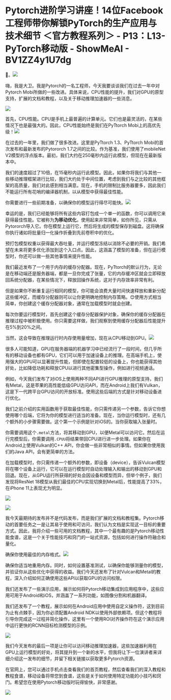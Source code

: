 # Pytorch进阶学习讲座！14位Facebook工程师带你解锁PyTorch的生产应用与技术细节 ＜官方教程系列＞ - P13：L13- PyTorch移动版 - ShowMeAI - BV1ZZ4y1U7dg

🎼。![](img/26aca7c4871d57c8c593b5a764582be0_1.png)

嗨，我是大卫。我是Pytorch的一名工程师，今天我要谈谈我们在过去一年中对Pytorch Mobi所做的一些改进。具体来说，CPU性能的提升，我们对GPU的原型支持，扩展的文档和教程，以及关于移动推理加速器的一些消息。

![](img/26aca7c4871d57c8c593b5a764582be0_3.png)

首先，CPU性能。CPU是手机上最普遍的计算单元。它们也是最灵活的，在某些情况下也是最强大的。因此，CPU性能始终是我们在PyTtorch Mobi上的高优先级！![](img/26aca7c4871d57c8c593b5a764582be0_5.png)

在过去的一年里，我们做了很多改进。这里是PyTtorch 1.3、PyTtorch Mobi的首次发布和最新发布的Pytororch 1.7之间的比较。作为基准，我们使用了mobileNet V2模型的浮点版本。最初，我们大约在250毫秒内运行此模型，但现在在最新版本中。

我们的速度超过了10倍，在15毫秒内运行此模型。因此，如果你将我们与其他一些移动推理框架进行比较，我们大约处于中间位置，考虑到我们与之比较的其他框架的高质量，我们对此感到相当满意。现在，手机的限制比服务器要多，因此我们不能运行所有花哨的编译器机制，以从模型中获得最佳性能。

你需要进行一些前期准备，以确保你的模型运行得尽可能快。![](img/26aca7c4871d57c8c593b5a764582be0_7.png)

幸运的是，我们已经能够将所有这些内容打包成一个单一的函数，你可以调用它来获得最佳性能。它被称为**为移动优化**，使用起来非常简单，如你所见，只需从Pytororch导入它。你在模型上运行它，然后将生成的模型保存到磁盘。这将确保你执行诸如将批量归一化操作折叠到先前卷积中的优化。

预打包模型权重以获得最大吞吐量，并运行模型冻结以消除不必要的开销。我们希望在未来将更多优化添加到这个入口点。因此，这涵盖了模型的准备，但在运行模型时，你还可以做一些其他事情来提升性能。

我们最近发布了一个用于内存的缓存分配器。现在，PyTtorch的默认行为，无论是在移动端还是服务器端，都是一旦你完成了张量，它的内存缓冲区就会立即释放回系统分配器，在某些情况下，释放回操作系统，这对于内存效率非常有利。

但是如果你不断重复运行相同的模型，你可能会浪费大量时间快速释放和重新分配这些缓冲区，而缓存分配器则可以让你更明确地控制内存策略。😊使用方式相当简单，你创建这个缓存分配器对象，通常在加载模型时就会创建。

每次你要运行模型时，首先创建这个缓存分配器保护对象，确保你的缓存分配器在推理过程中被积极使用。你只需要这样做，我们观察到使用缓存分配器后性能提升在5%到20%之间。

当然，这会导致在推理运行时内存使用量增加，现在从CPU移动到GPU。![](img/26aca7c4871d57c8c593b5a764582be0_9.png)

很多人可能知道，GPU在服务器端的机器学习中已经流行了一段时间，但几乎所有的移动设备也都有GPU，它们可以用于加速设备上的推理。在高端手机上，使用强大的GPU可以显著提升性能，但即使在配置较低的设备上，你也能获得其他好处，比如降低功耗和释放CPU以进行其他密集型操作，例如进行视频通话。

例如，今天我们发布了对iOS上使用两种不同API进行GPU推理的原型支持，我们有Metal，这是苹果的高性能低级GPU访问API，而在Android上我们有Vulkan，这是下一代跨平台GPU访问的开放标准。使用这些后端的方式是针对移动设备进行优化。

我们之前介绍的实用函数用于获取最佳性能，你只需传递另一个参数，告诉它你想使用哪个后端，它将为你的模型进行适当的准备。现在，当你运行模型时，还有几个额外的小步骤需要做。这个第一个示例是针对iOS的。当你获取输入张量时。

你需要调用这个`.metal`方法，将其移动到GPU，以便Metal可以访问它。然后在运行完模型后，你需要调用`.CPUU`将结果带回CPU进行进一步处理。如果你在Android上使用Vulkan的C++ API，你会做一些非常相似的事情。但如果你使用我们的Java API，会有更简单的方法。

在加载模型时，你只需传递一个额外的参数，即设备（device），告诉Vulcan模型将在哪个设备上运行，它可以在运行模型时自动处理输入和输出的移动到GPU和回退。现在，从GPU运行所获得的好处会因设备和模型而异，但举个例子，我们发现将ResNet 18模型从我们最佳的CPU实现切换到Metal后，性能提高了33%，在iPhone 11上表现尤为明显。

![](img/26aca7c4871d57c8c593b5a764582be0_11.png)

![](img/26aca7c4871d57c8c593b5a764582be0_12.png)

我今天最期待的发布并不是代码发布，而是我们扩展的文档和教程集。Pytorch移动的首要任务之一是让其易于使用和可访问，我们认为文档是实现这一目标的重要方式。因此，我将介绍一些可用的文档教程，其中一个最有趣的是Pytorch移动性能食谱，这是一个关于性能技巧和窍门的一站式资源，包括如何进行操作符融合和量化。

确保你使用最佳的内存格式。![](img/26aca7c4871d57c8c593b5a764582be0_14.png)

确保你适当地重用内存。同时，如何设置基准测试，以确保你能够测量你的模型，并验证你从这些优化中获得的收益。我们今天还发布了针对Vulcan和Metal的教程，深入介绍如何正确使用这些API以获取GPU的访问权限。

我们还发布了一些演示应用，展示如何将Pytorch移动集成到应用程序中，这些应用可用于Android和iOS，并涵盖了一系列功能，如图像分割和机器翻译。

我们还发布了一个教程，展示如何在Android应用中使用自定义操作符，这到目前为止有点棘手，因为你必须配置Android NDK以使用外部依赖项。但这个教程将引导你完成这一过程并简化操作，这里有一个使用ROI对齐操作符在这个演示应用中运行更快的RCNN目标检测模型的示例。

![](img/26aca7c4871d57c8c593b5a764582be0_16.png)

我们今天发布的最后一项是让你可以访问移动推理加速器，这些加速器利用在GPU上运行模型的好处，将其提升到一个新的水平，但我将让下一位演讲者来详细介绍这一发布的细节，并留下相关链接以获取更多Pytorch资源。

在官网上，您可以通过手机点击查看我们的首页教程，然后查看我们的深入教程和教程食谱，移动设备将带您到食谱，这些是关于如何使用特定功能的小技巧和窍门。希望您在使用Pytorch移动版时玩得愉快，非常感谢。

![](img/26aca7c4871d57c8c593b5a764582be0_18.png)
